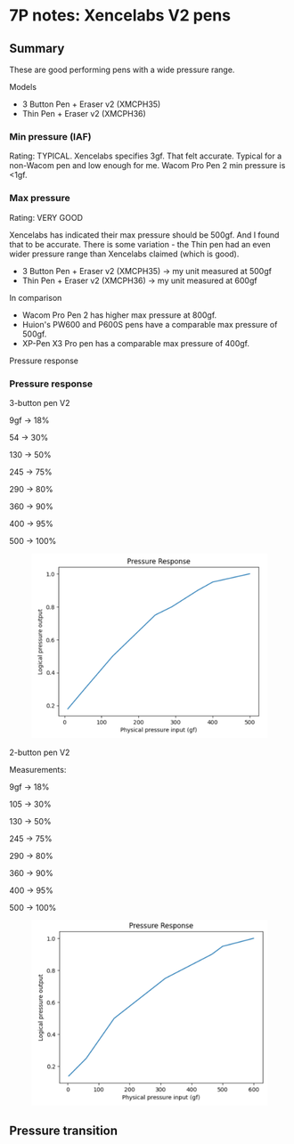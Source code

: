 # 7P notes: Xencelabs V2 pens

## Summary

These are good performing pens with a wide pressure range.

Models

* 3 Button Pen + Eraser v2 (XMCPH35)
* Thin Pen + Eraser v2 (XMCPH36)

### **Min pressure (IAF)**

Rating: TYPICAL. Xencelabs specifies 3gf. That felt accurate. Typical for a non-Wacom pen and low enough for me. Wacom Pro Pen 2 min pressure is <1gf.&#x20;

### **Max pressure**

Rating: VERY GOOD

Xencelabs has indicated their max pressure should be 500gf. And I found that to be accurate. There is some variation - the Thin pen had an even wider pressure range than Xencelabs claimed (which is good).

* 3 Button Pen + Eraser v2 (XMCPH35) -> my unit measured at 500gf
* Thin Pen + Eraser v2 (XMCPH36) -> my unit measured at 600gf

In comparison

* Wacom Pro Pen 2 has higher max pressure at 800gf.
* Huion's PW600 and P600S pens have a comparable max pressure of 500gf.
* XP-Pen X3 Pro pen has a comparable max pressure of 400gf.

Pressure response

### Pressure response

3-button pen V2

9gf -> 18%

54 -> 30%

130 -> 50%

245 -> 75%

290 -> 80%

360 -> 90%

400 -> 95%

500 -> 100%



<figure><img src="../../.gitbook/assets/image (1) (1) (1) (1) (1) (1) (1) (1) (1) (1) (1).png" alt=""><figcaption></figcaption></figure>



2-button pen V2

Measurements:

9gf -> 18%&#x20;

105 -> 30%&#x20;

130 -> 50%&#x20;

245 -> 75%&#x20;

290 -> 80%&#x20;

360 -> 90%&#x20;

400 -> 95%

500 -> 100%

<figure><img src="../../.gitbook/assets/image (4) (1).png" alt=""><figcaption></figcaption></figure>

## Pressure transition

